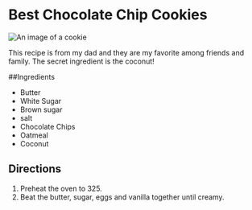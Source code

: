 # Best Chocolate Chip Cookies

![An image of a cookie](https://cdn.sallysbakingaddiction.com/wp-content/uploads/2013/09/best-pumpkin-chocolate-chip-cookies.jpg)

This recipe is from my dad and they are my favorite among friends and family. The secret ingredient is the coconut!

##Ingredients 

* Butter
* White Sugar
* Brown sugar
* salt
* Chocolate Chips
* Oatmeal
* Coconut 

## Directions

1. Preheat the oven to 325.
2. Beat the butter, sugar, eggs and vanilla together until creamy.